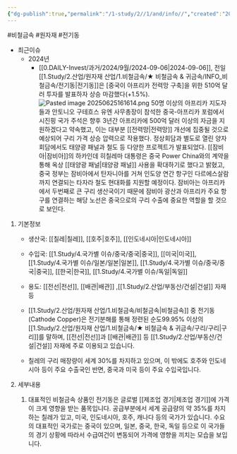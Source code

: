 ```yaml
---
{"dg-publish":true,"permalink":"/1-study/2//1/and/info//","created":"2024-11-20T21:02:28.609+09:00","updated":"2025-06-25T16:16:26.209+09:00"}
---
```


#비철금속  #원자재 #전기동 


- 최근이슈
	- 2024년
		- [[0.DAILY-Invest/과거/2024/9월/2024-09-06\|2024-09-06]], 전일 [[1.Study/2.산업/원자재 산업/1.비철금속/★ 비철금속 & 귀금속/INFO_비철금속/전기동\|전기동]]은 [중국이 아프리카 전력망 구축]을 위한 510억 달러 투자를 발표하자 상승 마감했다(+1.5%).![Pasted image 20250625161614.png](/img/user/attachments/Pasted%20image%2020250625161614.png)
		  50명 이상의 아프리카 지도자들과 안토니오 구테흐스 유엔 사무총장이 참석한 중국-아프리카 포럼에서 시진핑 국가 주석은 향후 3년간 아프리카에 500억 달러 이상의 자금을 지원하겠다고 약속했고, 이는 대부분 [[전력망\|전력망]] 개선에 집중될 것으로 예상되어 구리 가격 상승 압력으로 작용했다.
		  정상회담과 별도로 열린 양자회담에서도 태양광 패널과 철도 등 다양한 프로젝트가 발표되었다. [[잠비아\|잠비아]]의 하카인데 히칠레마 대통령은 중국 Power China와의 계약을 통해 옥상 [[태양광 패널\|태양광 패널]] 사용을 확대하기로 했다고 밝혔고, 중국 정부는 잠비아에서 탄자니아를 거쳐 인도양 연간 항구인 다르에스살람까지 연결되는 타자라 철도 현대화를 지원할 예정이다. 잠비아는 아프리카에서 두번째로 큰 구리 생산국이기 때문에 잠비아 광산과 아프리카 주요 항구를 연결하는 해당 노선은 중국으로의 구리 수출에 중요한 역할을 할 것으로 보인다.

1. 기본정보

	- 생산국: [[칠레\|칠레]], [[호주\|호주]], [[인도네시아\|인도네시아]]
	- 수입국: [[1.Study/4.국가별 이슈/중국/중국\|중국]], [[미국\|미국]], [[1.Study/4.국가별 이슈/일본/일본\|일본]], [[1.Study/4.국가별 이슈/중국/중국\|중국]], [[한국\|한국]], [[1.Study/4.국가별 이슈/독일\|독일]]
	- 용도: [[전선\|전선]], [[배관\|배관]] ,[[1.Study/2.산업/부동산/건설\|건설]] 자재 등

	- [[1.Study/2.산업/원자재 산업/1.비철금속/비철금속\|비철금속]] 중 전기동 (Cathode Copper)은 전기분해를 통해 정련된 순도99.95% 이상의 [[1.Study/2.산업/원자재 산업/1.비철금속/★ 비철금속 & 귀금속/구리/구리\|구리]]를 말하며, [[전선\|전선]]과 [[배관\|배관]] 등 [[1.Study/2.산업/부동산/건설\|건설]] 자재에 주로 이용되고 있습니다.
	- 칠레의 구리 매장량이 세계 30%를 차지하고 있으며, 이 밖에도 호주와 인도네시아 등이 주요 수출국인 반면, 중국과 미국 등이 주요 수입국입니다.

2. 세부내용
	1. 대표적인 비철금속 상품인 전기동은 글로벌 [[제조업 경기\|제조업 경기]]에 가격이 크게 영향을 받는 품목입니다. 공급부분에서 세계 공급량의 약 35%를 차지하는 칠레가 있고, 미국, 인도네시아, 호주, 캐나다 등의 국가가 있습니다. 수요의 대표적인 국가로는 중국이 있으며, 일본, 중국, 한국, 독일 등으로 이 국가들의 경기 상황에 따라서 수급여건이 변동되어 가격에 영향을 끼치는 모습을 보입니다.
	